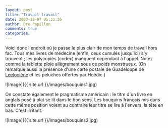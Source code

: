 ```yaml
---
layout: post
title: "Travail travail"
date: 2003-12-07 05:33:26
author: Dre Papillon
comments: true
categories: 
---
```



Voici donc l'endroit où je passe le plus clair de mon temps de travail hors fac.  Tous mes livres de médecine (enfin, ceux cumulés jusqu'ici) s'y trouvent ; les polycopiés (codex) manquent cependant à l'appel.  Notez comme la tablette ploie allègrement sous ce poids monstrueux.  (On remarque aussi la présence d'une carte postale de Guadeloupe de [Leeloolène](http://leeloolene.free.fr/) et les peluches offertes par Hoëdic.)

![Image]({{ site.url }}/images/bouquins1.jpg)


On constate également le pragmatisme américain : le titre d'un livre en anglais posé à plat se lit dans le bon sens.  Les bouquins français mis dans cette même position voient au contraire leur titre se lire à l'envers, la tête en bas.  C'est irritant.

![Image]({{ site.url }}/images/bouquins2.jpg)
